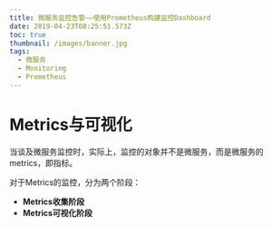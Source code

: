 ```yaml
---
title: 微服务监控告警——使用Prometheus构建监控Dashboard
date: 2019-04-23T08:25:51.573Z
toc: true
thumbnail: /images/banner.jpg
tags:
  - 微服务
  - Monitoring
  - Prometheus
---
```


# Metrics与可视化
当谈及微服务监控时，实际上，监控的对象并不是微服务，而是微服务的metrics，即指标。  

对于Metrics的监控，分为两个阶段：
- **Metrics收集阶段**
- **Metrics可视化阶段**


